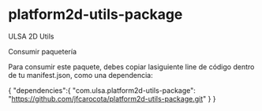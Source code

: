 # platform2d-utils-package

ULSA 2D Utils

Consumir paquetería

Para consumir este paquete, debes copiar lasiguiente line de código dentro de tu manifest.json, como una dependencia:

{
  "dependencies":{
    "com.ulsa.platform2d-utils-package": "https://github.com/jfcarocota/platform2d-utils-package.git"
  }
}
